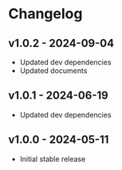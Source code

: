 # Changelog

## v1.0.2 - 2024-09-04

- Updated dev dependencies
- Updated documents

## v1.0.1 - 2024-06-19

- Updated dev dependencies

## v1.0.0 - 2024-05-11

- Initial stable release
